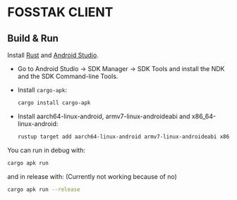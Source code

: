 # FOSSTAK CLIENT

## Build & Run

Install [Rust](https://www.rust-lang.org/) and [Android Studio](https://developer.android.com/studio).

- Go to Android Studio -> SDK Manager -> SDK Tools and install the NDK and the SDK Command-line Tools.

- Install ```cargo-apk```:

    ```sh
    cargo install cargo-apk
    ```

- Install aarch64-linux-android, armv7-linux-androideabi and x86_64-linux-android:
    ```sh
    rustup target add aarch64-linux-android armv7-linux-androideabi x86_64-linux-android
    ```

You can run in debug with:
```sh
cargo apk run
```

and in release with: (Currently not working because of no)
```sh
cargo apk run --release
```